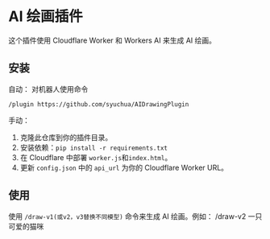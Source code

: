 # AI 绘画插件

这个插件使用 Cloudflare Worker 和 Workers AI 来生成 AI 绘画。

## 安装

自动：
  对机器人使用命令
  ```
  /plugin https://github.com/syuchua/AIDrawingPlugin
  ```

手动：
  1. 克隆此仓库到你的插件目录。
  2. 安装依赖：`pip install -r requirements.txt`
3. 在 Cloudflare 中部署 `worker.js`和`index.html`。
4. 更新 `config.json` 中的 `api_url` 为你的 Cloudflare Worker URL。

## 使用

使用 `/draw-v1(或v2，v3替换不同模型)` 命令来生成 AI 绘画。例如：
/draw-v2 一只可爱的猫咪
